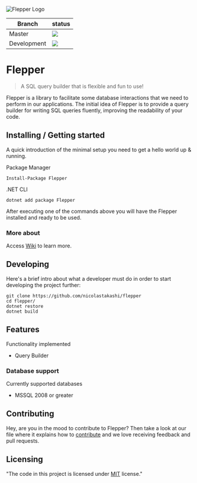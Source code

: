![Flepper Logo](https://s26.postimg.org/u1hn213qh/frog_128.png)


| Branch  | status |
| ------- | ------ |
| Master  | ![](https://travis-ci.org/nicolastakashi/flepper.svg?branch=master)
| Development | ![](https://travis-ci.org/nicolastakashi/flepper.svg?branch=development)  |


# Flepper
> A SQL query builder that is flexible and fun to use!

Flepper is a library to facilitate some database interactions that we need to perform in our applications.
The initial idea of Flepper is to provide a query builder for writing SQL queries fluently, improving the readability of your code.

## Installing / Getting started

A quick introduction of the minimal setup you need to get a hello world up &
running.

Package Manager
```shell
Install-Package Flepper
```
.NET CLI
```shell
dotnet add package Flepper
```

After executing one of the commands above you will have the Flepper installed and ready to be used.

### More about

Access [Wiki](https://github.com/nicolastakashi/flepper/wiki/Get-Started#creating-queries) to learn more.

## Developing

Here's a brief intro about what a developer must do in order to start developing
the project further:

```shell
git clone https://github.com/nicolastakashi/flepper
cd flepper/
dotnet restore
dotnet build
```

## Features
Functionality implemented
* Query Builder

### Database support
Currently supported databases
* MSSQL 2008 or greater

## Contributing

Hey, are you in the mood to contribute to Flepper? Then take a look at our file where it explains how to [contribute](https://github.com/nicolastakashi/flepper/blob/contributing-md/CONTRIBUTING.md) and we love receiving feedback and pull requests.

## Licensing
"The code in this project is licensed under [MIT] license."

[MIT]:<https://github.com/nicolastakashi/flepper/blob/master/LICENSE>
